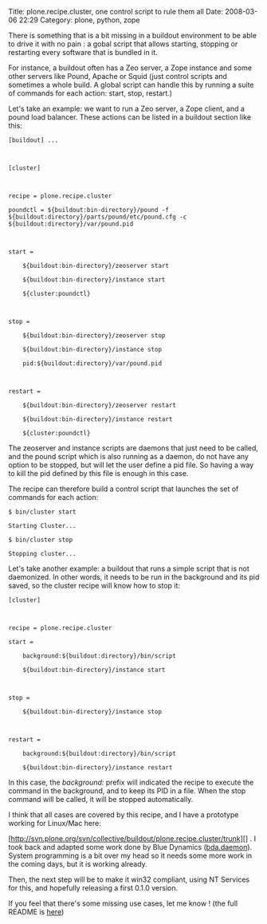 Title: plone.recipe.cluster, one control script to rule them all
Date: 2008-03-06 22:29
Category: plone, python, zope

There is something that is a bit missing in a buildout environment to be
able to drive it with no pain : a gobal script that allows starting,
stopping or restarting every software that is bundled in it.   
  
For instance, a buildout often has a Zeo server, a Zope instance and
some other servers like Pound, Apache or Squid (just control scripts and
sometimes a whole build. A global script can handle this by running a
suite of commands for each action: start, stop, restart.)   
  
Let's take an example: we want to run a Zeo server, a Zope client, and
a pound load balancer. These actions can be listed in a buildout section
like this:   

    [buildout] ...



    [cluster]



    recipe = plone.recipe.cluster

    poundctl = ${buildout:bin-directory}/pound -f ${buildout:directory}/parts/pound/etc/pound.cfg -c ${buildout:directory}/var/pound.pid



    start =

        ${buildout:bin-directory}/zeoserver start

        ${buildout:bin-directory}/instance start

        ${cluster:poundctl}



    stop =

        ${buildout:bin-directory}/zeoserver stop

        ${buildout:bin-directory}/instance stop

        pid:${buildout:directory}/var/pound.pid



    restart =

        ${buildout:bin-directory}/zeoserver restart

        ${buildout:bin-directory}/instance restart

        ${cluster:poundctl}

  
The zeoserver and instance scripts are daemons that just need to be
called, and the pound script which is also running as a daemon, do not
have any option to be stopped, but will let the user define a pid file.
So having a way to kill the pid defined by this file is enough in this
case.   
  
The recipe can therefore build a control script that launches the set
of commands for each action:   

    $ bin/cluster start

    Starting Cluster...

    $ bin/cluster stop

    Stopping cluster...

  
Let's take another example: a buildout that runs a simple script that
is not daemonized. In other words, it needs to be run in the background
and its pid saved, so the cluster recipe will know how to stop it:   

    [cluster]



    recipe = plone.recipe.cluster

    start =

        background:${buildout:directory}/bin/script

        ${buildout:bin-directory}/instance start



    stop =

        ${buildout:bin-directory}/instance stop



    restart =

        background:${buildout:directory}/bin/script

        ${buildout:bin-directory}/instance restart

  
In this case, the *background:* prefix will indicated the recipe to
execute the command in the background, and to keep its PID in a file.
When the stop command will be called, it will be stopped automatically.
  
  
I think that all cases are covered by this recipe, and I have a
prototype working for Linux/Mac here:   

[http://svn.plone.org/svn/collective/buildout/plone.recipe.cluster/trunk][]
. I took back and adapted some work done by Blue Dynamics
([bda.daemon][]). System programming is a bit over my head so it needs
some more work in the coming days, but it is working already.   
  
Then, the next step will be to make it win32 compliant, using NT
Services for this, and hopefully releasing a first 0.1.0 version.   
  
If you feel that there's some missing use cases, let me know ! (the
full README is [here][])

  [http://svn.plone.org/svn/collective/buildout/plone.recipe.cluster/trunk]:
    http://svn.plone.org/svn/collective/buildout/plone.recipe.cluster/trunk
  [bda.daemon]: http://svn.plone.org/svn/collective/bda.daemon/trunk/bda/daemon/
  [here]: http://svn.plone.org/svn/collective/buildout/plone.recipe.cluster/trunk/plone/recipe/cluster/README.txt
